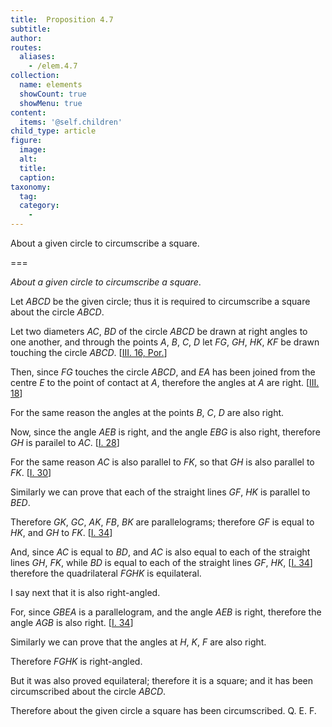 ```yaml
---
title:  Proposition 4.7
subtitle: 
author:
routes:
  aliases:
    - /elem.4.7
collection:
  name: elements
  showCount: true
  showMenu: true
content:
  items: '@self.children'
child_type: article
figure:
  image:
  alt:
  title:
  caption:
taxonomy:
  tag:
  category:
    - 
---
```


<p><emph>About a given circle to circumscribe a square</emph>. </p>

===

<p><em>About a given circle to circumscribe a square</em>. </p>

<p>Let <em>ABCD</em> be the given circle; thus it is required to circumscribe a square about the circle <em>ABCD</em>. </p>

<p>Let two diameters <em>AC</em>, <em>BD</em> of the circle <em>ABCD</em> be drawn at right angles to one another, and through the points <em>A</em>, <em>B</em>, <em>C</em>, <em>D</em> let <em>FG</em>, <em>GH</em>, <em>HK</em>, <em>KF</em> be drawn touching the circle <em>ABCD</em>. [<a href="/elem.3.16.p.1">III. 16, Por.</a>] 
      </p>

<p>Then, since <em>FG</em> touches the circle <em>ABCD</em>, and <em>EA</em> has been joined from the centre <em>E</em> to the point of contact at <em>A</em>, <span class="center">therefore the angles at <em>A</em> are right. [<a href="/elem.3.18">III. 18</a>]</span>
      </p>

<p>For the same reason <span class="center">the angles at the points <em>B</em>, <em>C</em>, <em>D</em> are also right.</span>
      </p>

<p>Now, since the angle <em>AEB</em> is right, and the angle <em>EBG</em> is also right, <span class="center">therefore <em>GH</em> is parailel to <em>AC</em>. [<a href="/elem.1.28">I. 28</a>]</span>
       <pb n="93"/></p>

<p>For the same reason <span class="center"><em>AC</em> is also parallel to <em>FK</em>, so that <em>GH</em> is also parallel to <em>FK</em>. [<a href="/elem.1.30">I. 30</a>]</span>
      </p>

<p>Similarly we can prove that <span class="center">each of the straight lines <em>GF</em>, <em>HK</em> is parallel to <em>BED</em>.</span>
      </p>

<p>Therefore <em>GK</em>, <em>GC</em>, <em>AK</em>, <em>FB</em>, <em>BK</em> are parallelograms; therefore <em>GF</em> is equal to <em>HK</em>, and <em>GH</em> to <em>FK</em>. [<a href="/elem.1.34">I. 34</a>] </p>

<p>And, since <em>AC</em> is equal to <em>BD</em>, and <em>AC</em> is also equal to each of the straight lines <em>GH</em>, <em>FK</em>, <span class="center">while <em>BD</em> is equal to each of the straight lines <em>GF</em>, <em>HK</em>, [<a href="/elem.1.34">I. 34</a>] therefore the quadrilateral <em>FGHK</em> is equilateral.</span>
      </p>

<p>I say next that it is also right-angled. </p>

<p>For, since <em>GBEA</em> is a parallelogram, and the angle <em>AEB</em> is right, therefore the angle <em>AGB</em> is also right. [<a href="/elem.1.34">I. 34</a>] </p>

<p>Similarly we can prove that <span class="center">the angles at <em>H</em>, <em>K</em>, <em>F</em> are also right.</span>
      </p>

<p>Therefore <em>FGHK</em> is right-angled. </p>

<p>But it was also proved equilateral; <span class="center">therefore it is a square;</span> and it has been circumscribed about the circle <em>ABCD</em>. </p>

<p>Therefore about the given circle a square has been circumscribed. Q. E. F.</p>
